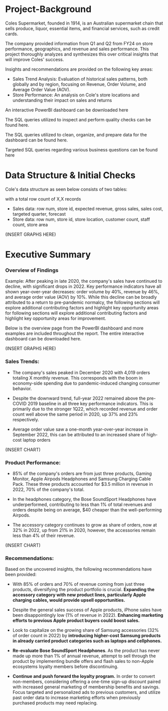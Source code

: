 # Project-Background
Coles Supermarket, founded in 1914, is an Australian supermarket chain that sells produce, liquor, essential items, and financial services, such as credit cards.

The company provided information from Q1 and Q2 from FY24 on store performance, geographics, and revenue and sales performance. This project thoroughly analyzes and synthesizes this over critical insights that will improve Coles' success.

Insights and recommendations are provided on the following key areas:

  - Sales Trend Analysis: Evaluation of historical sales patterns, both globally and by region, focusing on Revenue, Order Volume, and Average Order Value (AOV).
  - Store Performance: An analysis on Cole's store locations and understanding their impact on sales and returns

An interactive PowerBI dashboard can be downloaded here

The SQL queries utilized to inspect and perform quality checks can be found here.

The SQL queries utilized to clean, organize, and prepare data for the dashboard can be found here.

Targeted SQL queries regarding various business questions can be found here

# Data Structure & Initial Checks
Cole's data structure as seen below consists of two tables: 

with a total row count of X,X records

  - Sales data: row num, store id, expected revenue, gross sales, sales cost, targeted quarter, forecast
  - Store data: row num, store id, store location, customer count, staff count, store area

(INSERT GRAPHS HERE)

# Executive Summary

###  Overview of Findings

Example:
After peaking in late 2020, the company's sales have continued to decline, with significant drops in 2022. Key performance indicators have all shown year-over-year decreases: order volume by 40%, revenue by 46%, and average order value (AOV) by 10%. While this decline can be broadly attributed to a return to pre-pandemic normalcy, the following sections will explore additional contributing factors and highlight key opportunity areas for following sections will explore additional contributing factors and highlight key opportunity areas for improvement.

Below is the overview page from the PowerBI dashboard and more examples are included throughout the report. The entire interactive dashboard can be downloaded here.

(INSERT GRAPHS HERE)

### Sales Trends:

- The company's sales peaked in December 2020 with 4,019 orders totaling X monthly revenue. This corresponds with the boom in economy-side spending due to pandemic-induced changing consumer behavior.

- Despite the downward trend, full-year 2022 remained above the pre-COVID 2019 baseline in all three key performance indicators. This is primarily due to the stronger 1Q22, which recorded revenue and order count well above the same period in 2020, up 37% and 23% respectively.

- Average order value saw a one-month year-over-year increase in September 2022, this can be attributed to an increased share of high-cost laptop orders

(INSERT CHART)

### Product Performance:

- 85% of the company's orders are from just three products, Gaming Monitor, Apple Airpods Headphones and Samsung Charging Cable Pack. These three products accounted for $3.5 million in revenue in 2022, 70% of the company's total.

- In the headphones category, the Bose SoundSport Headphones have underperformed, contributing to less than 1% of total revenues and orders despite being on average, $40 cheaper than the well-performing Airpods.

- The accessory category continues to grow as share of orders, now at 32% in 2022, up from 21% in 2020, however, the accessories remain less than 4% of their revenue.

(INSERT CHART)

### Recommendations:

Based on the uncovered insights, the following recommendations have been provided:

- With 85% of orders and 70% of revenue coming from just three products, diversifying the product portfolio is crucial. **Expanding the accessory category with new product lines, particularly Apple charging cables, would provide upsell opportunities.**

- Despite the general sales success of Apple products, iPhone sales have been disappointingly low (1% of revenue in 2022). **Enhancing marketing efforts to previous Apple product buyers could boost sales.**

- Look to capitalize on the growing share of Samsung accessories (32% of order count in 2022) by **introducing higher-cost Samsung products in already carried product categories such as laptops and cellphones.**

- **Re-evaluate Bose SoundSport Headphones**. As the product has never made up more than 1% of annual revenue, attempt to sell through the product by implementing bundle offers and flash sales to non-Apple ecosystems loyalty members before discontinuing.

- **Continue and push forward the loyalty program.** In order to convert non-members, considering offering a one-time sign-up discount paired with increased general marketing of membership benefits and savings. Focus targeted and personalized ads to previous customers, and utilize past order data to increase marketing efforts when previously purchased products may need replacing.




